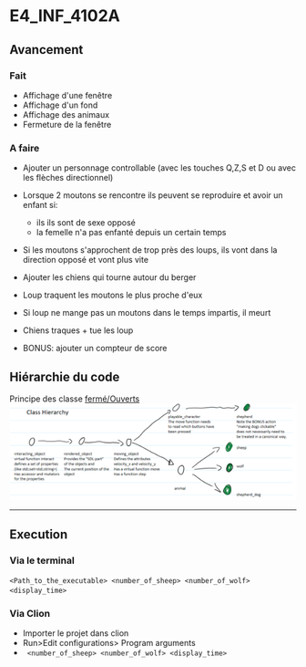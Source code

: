 # E4_INF_4102A

## Avancement
### Fait
- Affichage d'une fenêtre
- Affichage d'un fond 
- Affichage des animaux
- Fermeture de la fenêtre
### A faire
- Ajouter un personnage controllable (avec les touches Q,Z,S et D ou avec les flèches directionnel)
- Lorsque 2 moutons se rencontre ils peuvent se reproduire et avoir un enfant si:
    - ils ils sont de sexe opposé
    - la femelle n'a pas enfanté depuis un certain temps
- Si les moutons s'approchent de trop près des loups, ils vont dans la direction opposé et vont plus vite
- Ajouter les chiens qui tourne autour du berger
- Loup traquent les moutons le plus proche d'eux
- Si loup ne mange pas un moutons dans le temps impartis, il meurt
- Chiens traques + tue les loup

- BONUS: ajouter un compteur de score

## Hiérarchie du code
Principe des classe [fermé/Ouverts](https://fr.wikipedia.org/wiki/Principe_ouvert/ferm%C3%A9)
![](./media/hierarchie.png)

____ 

## Execution
### Via le terminal
`<Path_to_the_executable> <number_of_sheep> <number_of_wolf> <display_time>`
### Via Clion
- Importer le projet dans clion
- Run>Edit configurations> Program arguments
- ` <number_of_sheep> <number_of_wolf> <display_time>`
